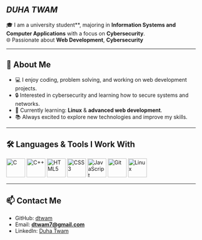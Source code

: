 ## <i> DUHA TWAM</i>

🎓 I am a university student**, majoring in **Information Systems and Computer Applications** with a focus on **Cybersecurity**.  
🌐 Passionate about **Web Development**, **Cybersecurity**

---

## 🚀 About Me
- 💻 I enjoy coding, problem solving, and working on web development projects.  
- 🔒 Interested in cybersecurity and learning how to secure systems and networks.  
- 🌱 Currently learning: **Linux** & **advanced web development**.  
- 📚 Always excited to explore new technologies and improve my skills.  

---

## 🛠️ Languages & Tools I Work With
<p>
  <img src="https://cdn.jsdelivr.net/gh/devicons/devicon/icons/c/c-original.svg" alt="C" width="50"/>
  <img src="https://cdn.jsdelivr.net/gh/devicons/devicon/icons/cplusplus/cplusplus-original.svg" alt="C++" width="50"/>
  <img src="https://cdn.jsdelivr.net/gh/devicons/devicon/icons/html5/html5-original.svg" alt="HTML5" width="50"/>
  <img src="https://cdn.jsdelivr.net/gh/devicons/devicon/icons/css3/css3-original.svg" alt="CSS3" width="50"/>
  <img src="https://cdn.jsdelivr.net/gh/devicons/devicon/icons/javascript/javascript-original.svg" alt="JavaScript" width="50"/>
  <img src="https://cdn.jsdelivr.net/gh/devicons/devicon/icons/git/git-original.svg" alt="Git" width="50"/>
  <img src="https://cdn.jsdelivr.net/gh/devicons/devicon/icons/linux/linux-original.svg" alt="Linux" width="50"/>
</p>

---

## 📫 Contact Me
- GitHub: [dtwam](https://github.com/dtwam)  
- Email: **dtwam7@gmail.com**  
- LinkedIn: [Duha Twam](https://www.linkedin.com/in/duha-twam-7b4023334)  
